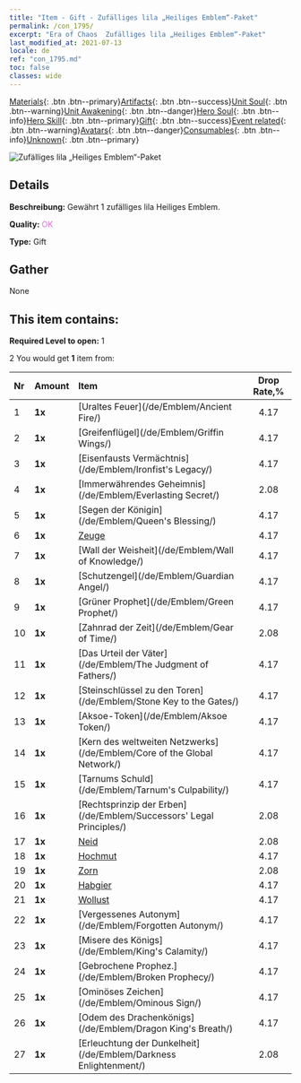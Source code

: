 ```yaml
---
title: "Item - Gift - Zufälliges lila „Heiliges Emblem“-Paket"
permalink: /con_1795/
excerpt: "Era of Chaos  Zufälliges lila „Heiliges Emblem“-Paket"
last_modified_at: 2021-07-13
locale: de
ref: "con_1795.md"
toc: false
classes: wide
---
```

 [Materials](/ItemsDE/){: .btn .btn--primary}[Artifacts](/ItemsDE/Artifacts/){: .btn .btn--success}[Unit Soul](/ItemsDE/UnitSoul/){: .btn .btn--warning}[Unit Awakening](/ItemsDE/UnitAwakening/){: .btn .btn--danger}[Hero Soul](/ItemsDE/HeroSoul/){: .btn .btn--info}[Hero Skill](/ItemsDE/HeroSkill/){: .btn .btn--primary}[Gift](/ItemsDE/Gift/){: .btn .btn--success}[Event related](/ItemsDE/Events/){: .btn .btn--warning}[Avatars](/ItemsDE/Avatars/){: .btn .btn--danger}[Consumables](/ItemsDE/Consumables/){: .btn .btn--info}[Unknown](/ItemsDE/Unknown/){: .btn .btn--primary}

 ![Zufälliges lila „Heiliges Emblem“-Paket](/images/t/i_907417.png)

## Details
 **Beschreibung:** Gewährt 1 zufälliges lila Heiliges Emblem.

 **Quality:** <span style="color: #DA70D6">OK</span>

 **Type:** Gift

## Gather

  None

## This item contains:

 **Required Level to open:** 1

 2 You would get **1** item  from:

  | Nr | Amount |     Item    | Drop Rate,% |
  |:---|:-------|:------------|:---------:|
  | 1 |  **1x** | [Uraltes Feuer](/de/Emblem/Ancient Fire/) | 4.17 | 
  | 2 |  **1x** | [Greifenflügel](/de/Emblem/Griffin Wings/) | 4.17 | 
  | 3 |  **1x** | [Eisenfausts Vermächtnis](/de/Emblem/Ironfist's Legacy/) | 4.17 | 
  | 4 |  **1x** | [Immerwährendes Geheimnis](/de/Emblem/Everlasting Secret/) | 2.08 | 
  | 5 |  **1x** | [Segen der Königin](/de/Emblem/Queen's Blessing/) | 4.17 | 
  | 6 |  **1x** | [Zeuge](/de/Emblem/Witness/) | 4.17 | 
  | 7 |  **1x** | [Wall der Weisheit](/de/Emblem/Wall of Knowledge/) | 4.17 | 
  | 8 |  **1x** | [Schutzengel](/de/Emblem/Guardian Angel/) | 4.17 | 
  | 9 |  **1x** | [Grüner Prophet](/de/Emblem/Green Prophet/) | 4.17 | 
  | 10 |  **1x** | [Zahnrad der Zeit](/de/Emblem/Gear of Time/) | 2.08 | 
  | 11 |  **1x** | [Das Urteil der Väter](/de/Emblem/The Judgment of Fathers/) | 4.17 | 
  | 12 |  **1x** | [Steinschlüssel zu den Toren](/de/Emblem/Stone Key to the Gates/) | 4.17 | 
  | 13 |  **1x** | [Aksoe-Token](/de/Emblem/Aksoe Token/) | 4.17 | 
  | 14 |  **1x** | [Kern des weltweiten Netzwerks](/de/Emblem/Core of the Global Network/) | 4.17 | 
  | 15 |  **1x** | [Tarnums Schuld](/de/Emblem/Tarnum's Culpability/) | 4.17 | 
  | 16 |  **1x** | [Rechtsprinzip der Erben](/de/Emblem/Successors' Legal Principles/) | 2.08 | 
  | 17 |  **1x** | [Neid](/de/Emblem/Jealousy/) | 2.08 | 
  | 18 |  **1x** | [Hochmut](/de/Emblem/Arrogance/) | 4.17 | 
  | 19 |  **1x** | [Zorn](/de/Emblem/Anger/) | 2.08 | 
  | 20 |  **1x** | [Habgier](/de/Emblem/Greed/) | 4.17 | 
  | 21 |  **1x** | [Wollust](/de/Emblem/Lust/) | 4.17 | 
  | 22 |  **1x** | [Vergessenes Autonym](/de/Emblem/Forgotten Autonym/) | 4.17 | 
  | 23 |  **1x** | [Misere des Königs](/de/Emblem/King's Calamity/) | 4.17 | 
  | 24 |  **1x** | [Gebrochene Prophez.](/de/Emblem/Broken Prophecy/) | 4.17 | 
  | 25 |  **1x** | [Ominöses Zeichen](/de/Emblem/Ominous Sign/) | 4.17 | 
  | 26 |  **1x** | [Odem des Drachenkönigs](/de/Emblem/Dragon King's Breath/) | 4.17 | 
  | 27 |  **1x** | [Erleuchtung der Dunkelheit](/de/Emblem/Darkness Enlightenment/) | 2.08 | 
